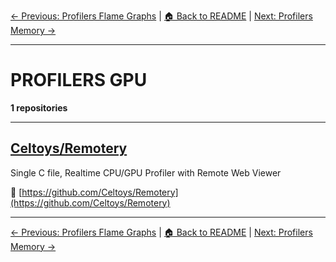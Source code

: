 [← Previous: Profilers Flame Graphs](profilers-flame-graphs.txt) | [🏠 Back to README](../README.md) | [Next: Profilers Memory →](profilers-memory.txt)

---

# PROFILERS GPU

**1 repositories**

---

## [Celtoys/Remotery](https://github.com/Celtoys/Remotery)

Single C file, Realtime CPU/GPU Profiler with Remote Web Viewer

🔗 [https://github.com/Celtoys/Remotery](https://github.com/Celtoys/Remotery)

---


[← Previous: Profilers Flame Graphs](profilers-flame-graphs.txt) | [🏠 Back to README](../README.md) | [Next: Profilers Memory →](profilers-memory.txt)
